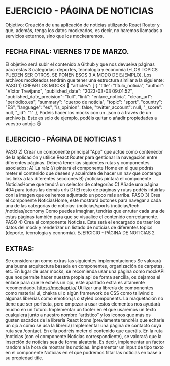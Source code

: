 # EJERCICIO - PÁGINA DE NOTICIAS

Objetivo: Creación de una aplicación de noticias utilizando React Router y que, además, tenga los datos mockeados, es decir, no haremos llamadas a servicios externos, sino que los mockearemos.
## FECHA FINAL: VIERNES 17 DE MARZO.
El objetivo será subir el contenido a Github y que nos devuelva páginas para estas 3 categorías: deportes, tecnología y economía (*LOS TOPICS PUEDEN SER OTROS, SE PONEN ESOS 3 A MODO DE EJEMPLO). Los archivos mockeados tendrán que tener una estructura similar a la siguiente:
PASO 1) CREAR LOS MOCKS
📑
"articles": [
    {
      "title": "título_noticia",
      "author": "Víctor Trevijano",
      "published_date": "2023-03-03 09:01:52",
      "published_date_precision": "full",
      "link": "enlace_noticia",
      "clean_url": "periódico.es",
      "summary": "cuerpo de noticia",
      "topic": "sport",
      "country": "ES",
      "language": "es",
      "is_opinion": false,
      "twitter_account": null,
      "_score": null,
      "_id": "1"
},
Podéis hacer los mocks con un .json o a través de un archivo js. Este es solo de ejemplo, podéis quitar o añadir propiedades a vuestro antojo
😚
## EJERCICIO - PÁGINA DE NOTICIAS 1
  PASO 2)
Crear un componente principal "App" que actúe como contenedor de la aplicación y utilice React Router para gestionar la navegación entre diferentes páginas.
Deberá tener las siguientes rutas y componentes asociados:
A) La raíz (/) pintará el componente Home en el que podrás meter el contenido que desees y acuérdate de hacer un nav que contenga los links a las diferentes secciones
B) /noticias pintará el componente NoticiasHome que tendrá un selector de categorías C) Añade una página 404 para todas las demás urls
D) El resto de páginas y rutas podéis intuirlas con la imagen que os hemos adjuntado un poco más arriba.
PASO 3)
Crea el componente NoticiasHome, este mostrará botones para navegar a cada una de las categorias de noticias:
/noticias/sports
/noticias/tech
/noticias/economy
Como puedes imaginar, tendrás que enrutar cada una de estas páginas también para que se visualice el contenido correctamente.
PASO 4)
Crea el componente Noticias. Este será el encargado de traer los datos del mock y renderizar un listado de noticias de diferentes topics (deporte, tecnología y economía).
 EJERCICIO - PÁGINA DE NOTICIAS 2

## EXTRAS: 
Se considerarán como extras las siguientes implementaciones
Se valorará una buena arquitectura basada en componentes, organización de carpetas, etc.
En lugar de usar mocks, se recomienda usar una página como mockAPI que nos permite hacer nuestra propia api de forma sencilla, os dejamos el enlace para que le echéis un ojo, este apartado extra es altamente recomendado. https://mockapi.io/
Utilizar una librería de componentes como material ui, chakra ui o algún framework de CSS como tailwind o algunas librerías como emotion.js o styled components. La maquetación no tiene que ser perfecta, pero empezar a usar estos elementos nos ayudará mucho en un futuro.
Implementar un footer en el que usaremos un texto cualquiera junto a nuestro nombre “artístico” y los iconos que más os gusten sacados de la librería React Icons (previamente tendréis que echarle un ojo a cómo se usa la librería)
Implementar una página de contacto cuya ruta sea /contact. En ella podréis meter el contenido que queráis.
En la ruta /noticias (con el componente Noticias correspondiente), se valorará que la inserción de noticias sea de forma aleatoria. Es decir, implementar un factor random a la hora de mostrar las noticias.
Implementar un input de tipo texto en el componente Noticias en el que podremos filtar las noticias en base a su propiedad title.